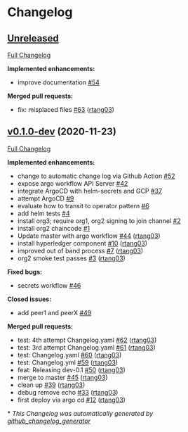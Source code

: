 # Changelog

## [Unreleased](https://github.com/rtang03/fabric-cd/tree/HEAD)

[Full Changelog](https://github.com/rtang03/fabric-cd/compare/v0.1.0-dev...HEAD)

**Implemented enhancements:**

- improve documentation [\#54](https://github.com/rtang03/fabric-cd/issues/54)

**Merged pull requests:**

- fix: misplaced files [\#63](https://github.com/rtang03/fabric-cd/pull/63) ([rtang03](https://github.com/rtang03))

## [v0.1.0-dev](https://github.com/rtang03/fabric-cd/tree/v0.1.0-dev) (2020-11-23)

[Full Changelog](https://github.com/rtang03/fabric-cd/compare/f1276fc57313c5392dabf11c437a61fc1831a011...v0.1.0-dev)

**Implemented enhancements:**

- change to automatic change log via Github Action [\#52](https://github.com/rtang03/fabric-cd/issues/52)
- expose argo workflow API Server [\#42](https://github.com/rtang03/fabric-cd/issues/42)
- integrate ArgoCD with helm-secrets and GCP [\#37](https://github.com/rtang03/fabric-cd/issues/37)
- attempt ArgoCD [\#9](https://github.com/rtang03/fabric-cd/issues/9)
- evaluate how to transit to operator pattern [\#6](https://github.com/rtang03/fabric-cd/issues/6)
- add helm tests [\#4](https://github.com/rtang03/fabric-cd/issues/4)
- install org3; require org1, org2 signing to join channel [\#2](https://github.com/rtang03/fabric-cd/issues/2)
- install org2 chaincode [\#1](https://github.com/rtang03/fabric-cd/issues/1)
- Update master with argo workflow [\#44](https://github.com/rtang03/fabric-cd/pull/44) ([rtang03](https://github.com/rtang03))
- install hyperledger component [\#10](https://github.com/rtang03/fabric-cd/pull/10) ([rtang03](https://github.com/rtang03))
- improved out of band process [\#7](https://github.com/rtang03/fabric-cd/pull/7) ([rtang03](https://github.com/rtang03))
- org2 smoke test passes [\#3](https://github.com/rtang03/fabric-cd/pull/3) ([rtang03](https://github.com/rtang03))

**Fixed bugs:**

- secrets workflow [\#46](https://github.com/rtang03/fabric-cd/issues/46)

**Closed issues:**

- add peer1 and peerX [\#49](https://github.com/rtang03/fabric-cd/issues/49)

**Merged pull requests:**

- test: 4th attempt Changelog.yaml [\#62](https://github.com/rtang03/fabric-cd/pull/62) ([rtang03](https://github.com/rtang03))
- test: 3rd attempt Changelog.yaml [\#61](https://github.com/rtang03/fabric-cd/pull/61) ([rtang03](https://github.com/rtang03))
- test: Changelog.yaml [\#60](https://github.com/rtang03/fabric-cd/pull/60) ([rtang03](https://github.com/rtang03))
- test: Changelog.yml [\#59](https://github.com/rtang03/fabric-cd/pull/59) ([rtang03](https://github.com/rtang03))
- feat: Releasing dev-0.1 [\#50](https://github.com/rtang03/fabric-cd/pull/50) ([rtang03](https://github.com/rtang03))
- merge to master [\#45](https://github.com/rtang03/fabric-cd/pull/45) ([rtang03](https://github.com/rtang03))
- clean up [\#39](https://github.com/rtang03/fabric-cd/pull/39) ([rtang03](https://github.com/rtang03))
- debug remove echo [\#33](https://github.com/rtang03/fabric-cd/pull/33) ([rtang03](https://github.com/rtang03))
- first deploy via argo cd [\#12](https://github.com/rtang03/fabric-cd/pull/12) ([rtang03](https://github.com/rtang03))



\* *This Changelog was automatically generated by [github_changelog_generator](https://github.com/github-changelog-generator/github-changelog-generator)*
